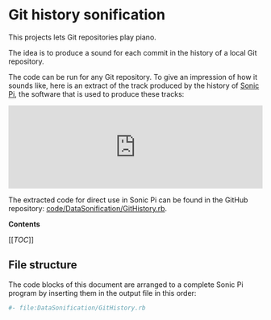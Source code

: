 # Git history sonification

This projects lets Git repositories play piano.

The idea is to produce a sound for each commit in the history of a local Git repository.

The code can be run for any Git repository. To give an impression of how it sounds like, here is an extract of the track produced by the history of [Sonic Pi](https://sonic-pi.net/), the software that is used to produce these tracks:

<iframe width="100%" height="165" scrolling="no" frameborder="no" allow="autoplay" src="https://thefuture.fm/track/914/git-history-to-audio-sonic-pi/embed"></iframe>

The extracted code for direct use in Sonic Pi can be found in the GitHub repository:
[code/DataSonification/GitHistory.rb](https://github.com/mlange-42/Sonic-LP/blob/main/code/DataSonification/GitHistory.rb).

**Contents**

[[_TOC_]]

## File structure

The code blocks of this document are arranged to a complete Sonic Pi program
by inserting them in the output file in this order:

```ruby
#- file:DataSonification/GitHistory.rb

```
